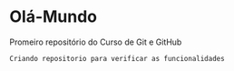 # Olá-Mundo
Promeiro repositório do Curso de Git e GitHub

    Criando repositorio para verificar as funcionalidades

